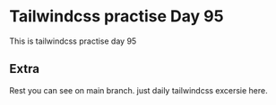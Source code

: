 # Tailwindcss practise Day 95

This is tailwindcss practise day 95

## Extra

Rest you can see on main branch. just daily tailwindcss excersie here.

